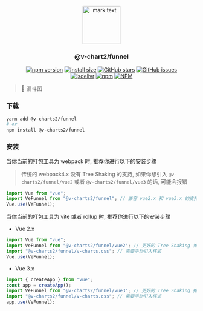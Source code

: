 <p align="center">
<img src="https://raw.githubusercontent.com/denaro-org/v-charts2/main/docs/.vuepress/public/favicon.ico" alt="mark text" width="100" height="100">
</p>

<h3 align="center">@v-chart2/funnel</h3>

<p align="center">
  <a href="https://www.npmjs.com/package/@v-charts2/funnel" target="_blank"><img alt="npm version" src="https://img.shields.io/npm/v/@v-charts2/funnel"></a>
  <a href="https://packagephobia.com/result?p=@v-charts2/funnel" target="_blank"><img alt="install size" src="https://packagephobia.now.sh/badge?p=@v-charts2/funnel"></a>
  <a href="https://github.com/denaro-org/v-charts2/stargazers" target="_blank"><img alt="GitHub stars" src="https://img.shields.io/github/stars/denaro-org/v-charts2"></a>
  <a href="https://github.com/denaro-org/v-charts2/issues" target="_blank"><img alt="GitHub issues" src="https://img.shields.io/github/issues/denaro-org/v-charts2"></a>
  <br />
  <a href="https://www.jsdelivr.com/package/npm/@v-charts2/funnel" target="_blank"><img alt="jsdelivr" src="https://data.jsdelivr.com/v1/package/npm/@v-charts2/funnel/badge"></a>
  <a href="https://www.npmjs.com/package/@v-charts2/funnel" target="_blank"><img alt="npm" src="https://img.shields.io/node/v/@v-charts2/funnel"></a>
  <a href="https://github.com/denaro-org/v-charts2/blob/main/LICENSE" target="_blank"><img alt="NPM" src="https://img.shields.io/npm/l/@v-charts2/funnel"></a>
</p>

> :tada: 漏斗图

### 下载

```bash
yarn add @v-charts2/funnel
# or
npm install @v-charts2/funnel
```

### 安装

当你当前的打包工具为 webpack 时, 推荐你进行以下的安装步骤

> 传统的 webpack4.x 没有 Tree Shaking 的支持, 如果你想引入 `@v-charts2/funnel/vue2` 或者 `@v-charts2/funnel/vue3` 的话, 可能会报错

```javascript
import Vue from "vue";
import VeFunnel from "@v-charts2/funnel"; // 兼容 vue2.x 和 vue3.x 的支持, 将会自动加载支持 vue2.x 的支持包或者支持 vue3.x 的支持包
Vue.use(VeFunnel);
```

当你当前的打包工具为 vite 或者 rollup 时, 推荐你进行以下的安装步骤

- Vue 2.x

```javascript
import Vue from "vue";
import VeFunnel from "@v-charts2/funnel/vue2"; // 更好的 Tree Shaking 推荐引入 vue2.x 的专属支持包
import "@v-charts2/funnel/v-charts.css"; // 需要手动引入样式
Vue.use(VeFunnel);
```

- Vue 3.x

```javascript
import { createApp } from "vue";
const app = createApp();
import VeFunnel from "@v-charts2/funnel/vue3"; // 更好的 Tree Shaking 推荐引入 vue3.x 的专属支持包
import "@v-charts2/funnel/v-charts.css"; // 需要手动引入样式
app.use(VeFunnel);
```
